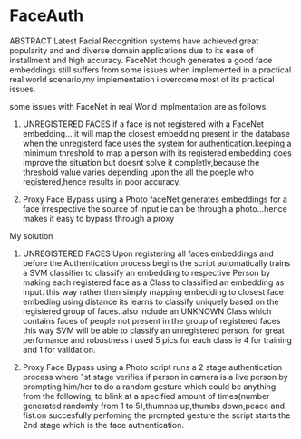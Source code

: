 # FaceAuth
ABSTRACT
Latest Facial Recognition systems have achieved great popularity and and diverse domain applications due to its ease of installment and high accuracy.
FaceNet though generates a good face embeddings still suffers from some issues when implemented in a practical real world scenario,my implementation i overcome most of its practical issues.

some issues with FaceNet in real World implmentation are as follows:

1) UNREGISTERED FACES
if a face is not registered with a FaceNet embedding... it will map the closest embedding present in the database when the unregisterd face uses the system for authentication.keeping a minimum threshold to map a person with its registered embedding does improve the situation but doesnt solve it completly,because the threshold value varies depending upon the all the poeple who registered,hence results in poor accuracy.

2) Proxy Face Bypass using a Photo
faceNet generates embeddings for a face irrespective the source of input ie can be through a photo...hence makes it easy to bypass through a proxy

My solution

1) UNREGISTERED FACES
Upon registering all faces embeddings and before the Authentication process begins the script automatically trains a SVM classifier to classify an embedding to respective Person by making each registered face as a Class to classified an embedding as input.
this way rather then simply mapping embedding to closest face embeding using distance its learns to classify uniquely based on the registered group of faces..also include an UNKNOWN Class which contains faces of people not present in the group of registered faces this way SVM will be able to classify an unregistered person.
for great perfomance and robustness i used 5 pics for each class ie 4 for training and 1 for validation.

2) Proxy Face Bypass using a Photo
script runs a 2 stage authentication process where 1st stage verifies if person in camera is a live person by prompting him/her to do a random gesture which could be anything from the following,
to blink at a specified amount of times(number generated randomly from 1 to 5),thumnbs up,thumbs down,peace and fist.on succesfully perfoming the prompted gesture the script starts the 2nd stage which is the face authentication.

